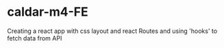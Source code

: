 # caldar-m4-FE
Creating a react app with css layout and react Routes and using 'hooks' to fetch data from API
